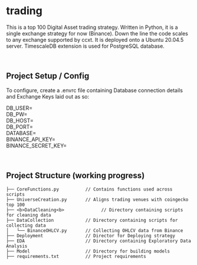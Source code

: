# trading

This is a top 100 Digital Asset trading strategy. Written in Python, it is a single exchange strategy for now (Binance). Down the line the code scales to any exchange supported by ccxt. It is deployed onto a Ubuntu 20.04.5 server. TimescaleDB extension is used for PostgreSQL database.

<br />

## Project Setup / Config 

To configure, create a .envrc file containing Database connection details and Exchange Keys laid out as so:

DB_USER=<br />
DB_PW=<br />
DB_HOST=<br />
DB_PORT=<br />
DATABASE=<br />
BINANCE_API_KEY=<br /> 
BINANCE_SECRET_KEY=<br />

<br />

## Project Structure (working progress)
```
├── CoreFunctions.py          // Contains functions used across scripts
├── UniverseCreation.py       // Aligns trading venues with coingecko top 100 
├── <b>DataCleaning<b>              // Directory containing scripts for cleaning data
├── DataCollection            // Directory containing scripts for collecting data
│   └── BinanceOHLCV.py       // Collecting OHLCV data from Binance 
├── Deployment                // Director for Deploying strategy
├── EDA                       // Directory containing Exploratory Data Analysis 
├── Model                     // Directory for building models 
├── requirements.txt          // Project requirements 
```
